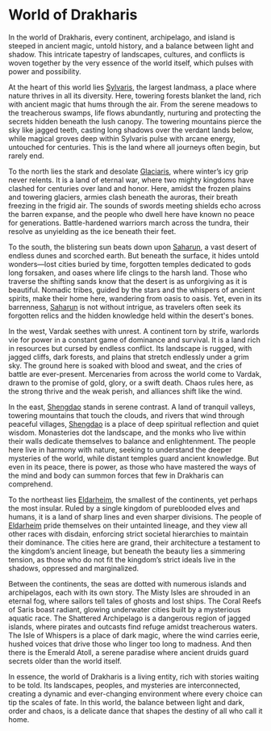 # World of Drakharis  
In the world of Drakharis, every continent, archipelago, and island is steeped in ancient magic, untold history, and a balance between light and shadow. This intricate tapestry of landscapes, cultures, and conflicts is woven together by the very essence of the world itself, which pulses with power and possibility.  

At the heart of this world lies [Sylvaris](world/sylvaris), the largest landmass, a place where nature thrives in all its diversity. Here, towering forests blanket the land, rich with ancient magic that hums through the air. From the serene meadows to the treacherous swamps, life flows abundantly, nurturing and protecting the secrets hidden beneath the lush canopy. The towering mountains pierce the sky like jagged teeth, casting long shadows over the verdant lands below, while magical groves deep within Sylvaris pulse with arcane energy, untouched for centuries. This is the land where all journeys often begin, but rarely end.  
  
To the north lies the stark and desolate [Glaciaris](world/glaciaris), where winter’s icy grip never relents. It is a land of eternal war, where two mighty kingdoms have clashed for centuries over land and honor. Here, amidst the frozen plains and towering glaciers, armies clash beneath the auroras, their breath freezing in the frigid air. The sounds of swords meeting shields echo across the barren expanse, and the people who dwell here have known no peace for generations. Battle-hardened warriors march across the tundra, their resolve as unyielding as the ice beneath their feet.  

To the south, the blistering sun beats down upon [Saharun](world/saharun), a vast desert of endless dunes and scorched earth. But beneath the surface, it hides untold wonders—lost cities buried by time, forgotten temples dedicated to gods long forsaken, and oases where life clings to the harsh land. Those who traverse the shifting sands know that the desert is as unforgiving as it is beautiful. Nomadic tribes, guided by the stars and the whispers of ancient spirits, make their home here, wandering from oasis to oasis. Yet, even in its barrenness, [Saharun](world/saharun) is not without intrigue, as travelers often seek its forgotten relics and the hidden knowledge held within the desert's bones.  

In the west, Vardak seethes with unrest. A continent torn by strife, warlords vie for power in a constant game of dominance and survival. It is a land rich in resources but cursed by endless conflict. Its landscape is rugged, with jagged cliffs, dark forests, and plains that stretch endlessly under a grim sky. The ground here is soaked with blood and sweat, and the cries of battle are ever-present. Mercenaries from across the world come to Vardak, drawn to the promise of gold, glory, or a swift death. Chaos rules here, as the strong thrive and the weak perish, and alliances shift like the wind.  

In the east, [Shengdao](world/shengdao) stands in serene contrast. A land of tranquil valleys, towering mountains that touch the clouds, and rivers that wind through peaceful villages, [Shengdao](world/shengdao) is a place of deep spiritual reflection and quiet wisdom. Monasteries dot the landscape, and the monks who live within their walls dedicate themselves to balance and enlightenment. The people here live in harmony with nature, seeking to understand the deeper mysteries of the world, while distant temples guard ancient knowledge. But even in its peace, there is power, as those who have mastered the ways of the mind and body can summon forces that few in Drakharis can comprehend.  

To the northeast lies [Eldarheim](world/eldarheim), the smallest of the continents, yet perhaps the most insular. Ruled by a single kingdom of pureblooded elves and humans, it is a land of sharp lines and even sharper divisions. The people of [Eldarheim](world/eldarheim) pride themselves on their untainted lineage, and they view all other races with disdain, enforcing strict societal hierarchies to maintain their dominance. The cities here are grand, their architecture a testament to the kingdom’s ancient lineage, but beneath the beauty lies a simmering tension, as those who do not fit the kingdom’s strict ideals live in the shadows, oppressed and marginalized.  

Between the continents, the seas are dotted with numerous islands and archipelagos, each with its own story. The Misty Isles are shrouded in an eternal fog, where sailors tell tales of ghosts and lost ships. The Coral Reefs of Saris boast radiant, glowing underwater cities built by a mysterious aquatic race. The Shattered Archipelago is a dangerous region of jagged islands, where pirates and outcasts find refuge amidst treacherous waters. The Isle of Whispers is a place of dark magic, where the wind carries eerie, hushed voices that drive those who linger too long to madness. And then there is the Emerald Atoll, a serene paradise where ancient druids guard secrets older than the world itself.  

In essence, the world of Drakharis is a living entity, rich with stories waiting to be told. Its landscapes, peoples, and mysteries are interconnected, creating a dynamic and ever-changing environment where every choice can tip the scales of fate. In this world, the balance between light and dark, order and chaos, is a delicate dance that shapes the destiny of all who call it home.  